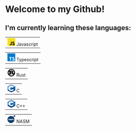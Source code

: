 # Welcome to my Github!

## I'm currently learning these languages:

<table> <tr> <td valign="center"> <img src="public/Javascript.png" alt="Javascript" width="25" height="25" /> Javascript <br /> </td> </tr> </table><table> <tr> <td valign="center"> <img src="public/Typescript.png" alt="Typescript" width="25" height="25" /> Typescript <br /> </td> </tr> </table><table> <tr> <td valign="center"> <img src="public/Rust.png" alt="Rust" width="25" height="25" /> Rust <br /> </td> </tr> </table><table> <tr> <td valign="center"> <img src="public/C.png" alt="C" width="25" height="25" /> C <br /> </td> </tr> </table><table> <tr> <td valign="center"> <img src="public/C++.png" alt="C++" width="25" height="25" /> C++ <br /> </td> </tr> </table><table> <tr> <td valign="center"> <img src="public/NASM.png" alt="NASM" width="25" height="25" /> NASM <br /> </td> </tr> </table>
